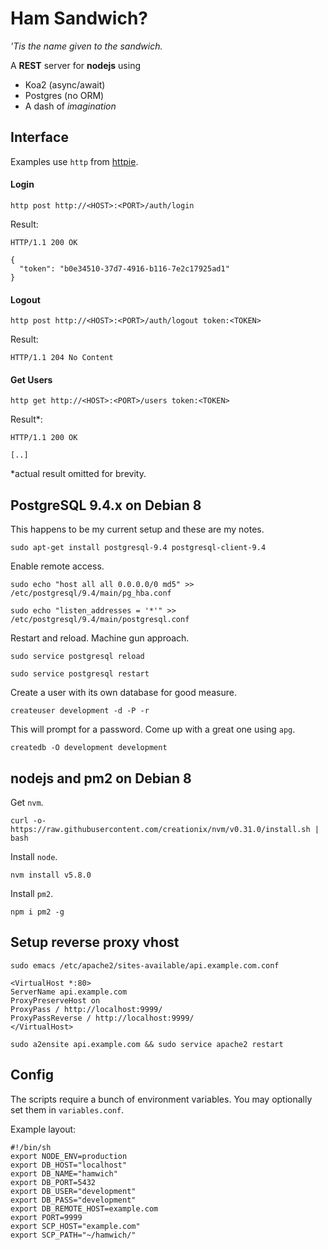 # Ham Sandwich?

*'Tis the name given to the sandwich.*

A **REST** server for **nodejs** using

- Koa2 (async/await)
- Postgres (no ORM)
- A dash of *imagination*

## Interface

Examples use `http` from [httpie](https://github.com/jkbrzt/httpie).

#### Login

`http post http://<HOST>:<PORT>/auth/login`

Result:
```
HTTP/1.1 200 OK

{
  "token": "b0e34510-37d7-4916-b116-7e2c17925ad1"
}
```

#### Logout

`http post http://<HOST>:<PORT>/auth/logout token:<TOKEN>`

Result:
```
HTTP/1.1 204 No Content
```

#### Get Users

`http get http://<HOST>:<PORT>/users token:<TOKEN>`

Result*:
```
HTTP/1.1 200 OK

[..]
```

\*actual result omitted for brevity.

## PostgreSQL 9.4.x on Debian 8

This happens to be my current setup and these are my notes.

`sudo apt-get install postgresql-9.4 postgresql-client-9.4`

Enable remote access.

`sudo echo "host all all 0.0.0.0/0 md5" >> /etc/postgresql/9.4/main/pg_hba.conf`

`sudo echo "listen_addresses = '*'" >> /etc/postgresql/9.4/main/postgresql.conf`

Restart and reload. Machine gun approach.

`sudo service postgresql reload`

`sudo service postgresql restart`

Create a user with its own database for good measure.

`createuser development -d -P -r`

This will prompt for a password. Come up with a great one using `apg`.

`createdb -O development development`

## nodejs and pm2 on Debian 8

Get `nvm`.

`curl -o- https://raw.githubusercontent.com/creationix/nvm/v0.31.0/install.sh | bash`

Install `node`.

`nvm install v5.8.0`

Install `pm2`.

`npm i pm2 -g`

## Setup reverse proxy vhost

`sudo emacs /etc/apache2/sites-available/api.example.com.conf`

```
<VirtualHost *:80>
ServerName api.example.com
ProxyPreserveHost on
ProxyPass / http://localhost:9999/
ProxyPassReverse / http://localhost:9999/
</VirtualHost>
```

`sudo a2ensite api.example.com && sudo service apache2 restart`

## Config

The scripts require a bunch of environment variables. You may optionally set them in `variables.conf`.

Example layout:

```
#!/bin/sh
export NODE_ENV=production
export DB_HOST="localhost"
export DB_NAME="hamwich"
export DB_PORT=5432
export DB_USER="development"
export DB_PASS="development"
export DB_REMOTE_HOST=example.com
export PORT=9999
export SCP_HOST="example.com"
export SCP_PATH="~/hamwich/"
```
